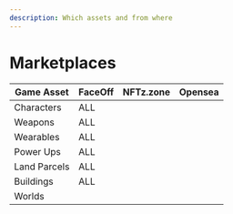 ```yaml
---
description: Which assets and from where
---
```


# Marketplaces

| Game Asset   | FaceOff | NFTz.zone | Opensea |
| ------------ | ------- | --------- | ------- |
| Characters   | ALL     |           |         |
| Weapons      | ALL     |           |         |
| Wearables    | ALL     |           |         |
| Power Ups    | ALL     |           |         |
| Land Parcels | ALL     |           |         |
| Buildings    | ALL     |           |         |
| Worlds       |         |           |         |
